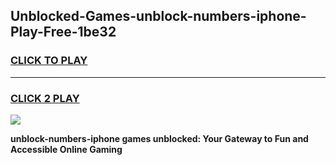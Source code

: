 
## Unblocked-Games-unblock-numbers-iphone-Play-Free-1be32
<h3>
<a href="https://premium76.site?title=unblock-numbers-iphone&ref=21A">CLICK TO PLAY</a></h3>
<hr>

<h3>
<a href="https://premium76.site?title=unblock-numbers-iphone&ref=21A">CLICK 2 PLAY</a>
  
</h3>

<a href="https://premium76.site?title=unblock-numbers-iphone&ref=21A"><img src="https://clearcache.store/games.png"></a>


**unblock-numbers-iphone games unblocked: Your Gateway to Fun and Accessible Online Gaming**
